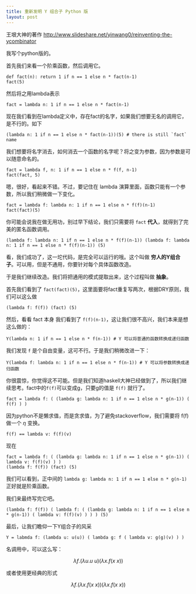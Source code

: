 ```yaml
---
title: 重新发明 Y 组合子 Python 版
layout: post
---
```


王垠大神的著作
http://www.slideshare.net/yinwang0/reinventing-the-ycombinator

我写个python版的。

首先我们来看一个阶乘函数，然后调用它。

    def fact(n): return 1 if n == 1 else n * fact(n-1)
    fact(5)

然后将之用lambda表示

    fact = lambda n: 1 if n == 1 else n * fact(n-1)

现在我们看到在lambda定义中，存在fact的名字，如果我们想要无名的调用它，是不行的。如下

    (lambda n: 1 if n == 1 else n * fact(n-1))(5) # there is still `fact` name

我们想要将名字消去，如何消去一个函数的名字呢？将之变为参数，因为参数是可以随意命名的。

    fact = lambda f, n: 1 if n == 1 else n * f(f, n-1)
    fact(fact, 5)

嗯，很好，看起来不错。不过，要记住在 lambda 演算里面，函数只能有一个参数，所以我们稍微做一下变化。

    fact = lambda f: lambda n: 1 if n == 1 else n * f(f)(n-1)
    fact(fact)(5)

你可能会说我在做无用功，别过早下结论，我们只需要将 `fact` **代入**，就得到了完美的匿名函数调用。

    (lambda f: lambda n: 1 if n == 1 else n * f(f)(n-1)) (lambda f: lambda n: 1 if n == 1 else n * f(f)(n-1)) (5)

看，我们成功了，这一坨代码，是完全可以运行的哦。这个叫做 **穷人的Y组合子**。可以用，但是不通用，你要针对每个具体函数改造。

于是我们继续改造。我们将把通用的模式提取出来，这个过程叫做 **抽象**。

首先我们看到了 `fact(fact)(5)`，这里面要将fact重复写两次，根据DRY原则，我们可以这么做

    (lambda f: f(f)) (fact) (5)

然后，看看 fact 本身 我们看到了 `f(f)(n-1)`，这让我们很不高兴，我们本来是想这么做的：

    Y(lambda n: 1 if n == 1 else n * f(n-1)) # Y 可以将普通的函数转换成递归函数

我们发现 `f` 是个自由变量，这可不行。于是我们稍微改进一下：

    Y(lambda f: lambda n: 1 if n == 1 else n * f(n-1)) # Y 可以将参数转换成递归函数

你很震惊，你觉得这不可能。但是我们知道haskell大神已经做到了，所以我们继续思考。fact中的`f(f)`可以变成g，只要g的值是 `f(f)` 就行了。

    fact = lambda f: ( (lambda g: lambda n: 1 if n == 1 else n * g(n-1)) ( f(f) ) )

因为python不是懒求值，而是贪求值，为了避免stackoverflow，我们需要将 f(f) 做一个 $\eta$ 变换。

    f(f) == lambda v: f(f)(v)

现在

    fact = lambda f: ( (lambda g: lambda n: 1 if n == 1 else n * g(n-1)) ( lambda v: f(f)(v) ) )
    (lambda f: f(f)) (fact) (5)

我们可以看到，正中间的 `lambda g: lambda n: 1 if n == 1 else n * g(n-1)` 正好就是阶乘函数。

我们来最终写完它吧。

    (lambda f: f(f)) ( lambda f: ( (lambda g: lambda n: 1 if n == 1 else n * g(n-1)) ( lambda v: f(f)(v) ) ) ) (5)

最后，让我们瞻仰一下Y组合子的风采

    Y = labmda f: (lambda u: u(u)) ( lambda g: f ( lambda v: g(g)(v) ) )

名调用中，可以这么写：

$$
\lambda f.(\lambda u. u \ u) (\lambda x. f (x \ x))
$$

或者使用更经典的形式

$$
\lambda f. (\lambda x. f (x \ x)) (\lambda x. f (x \ x))
$$
